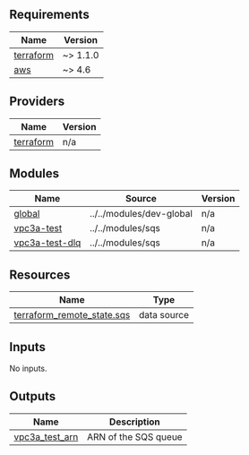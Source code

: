 <!-- BEGIN_TF_DOCS -->
## Requirements

| Name | Version |
|------|---------|
| <a name="requirement_terraform"></a> [terraform](#requirement\_terraform) | ~> 1.1.0 |
| <a name="requirement_aws"></a> [aws](#requirement\_aws) | ~> 4.6 |

## Providers

| Name | Version |
|------|---------|
| <a name="provider_terraform"></a> [terraform](#provider\_terraform) | n/a |

## Modules

| Name | Source | Version |
|------|--------|---------|
| <a name="module_global"></a> [global](#module\_global) | ../../modules/dev-global | n/a |
| <a name="module_vpc3a-test"></a> [vpc3a-test](#module\_vpc3a-test) | ../../modules/sqs | n/a |
| <a name="module_vpc3a-test-dlq"></a> [vpc3a-test-dlq](#module\_vpc3a-test-dlq) | ../../modules/sqs | n/a |

## Resources

| Name | Type |
|------|------|
| [terraform_remote_state.sqs](https://registry.terraform.io/providers/hashicorp/terraform/latest/docs/data-sources/remote_state) | data source |

## Inputs

No inputs.

## Outputs

| Name | Description |
|------|-------------|
| <a name="output_vpc3a_test_arn"></a> [vpc3a\_test\_arn](#output\_vpc3a\_test\_arn) | ARN of the SQS queue |
<!-- END_TF_DOCS -->